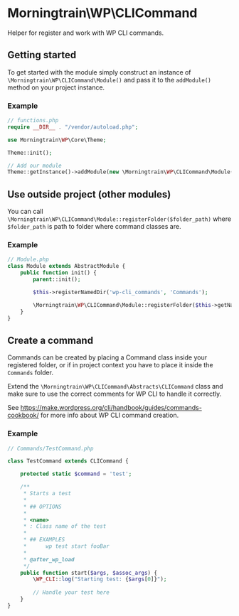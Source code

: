 # Morningtrain\WP\CLICommand

Helper for register and work with WP CLI commands.

## Getting started

To get started with the module simply construct an instance of `\Morningtrain\WP\CLICommand\Module()` and pass it to the `addModule()` method on your project instance.

### Example

```php
// functions.php
require __DIR__ . "/vendor/autoload.php";

use Morningtrain\WP\Core\Theme;

Theme::init();

// Add our module
Theme::getInstance()->addModule(new \Morningtrain\WP\CLICommand\Module());
```

## Use outside project (other modules)
You can call `\Morningtrain\WP\CLICommand\Module::registerFolder($folder_path)` where `$folder_path` is path to folder where command classes are.

### Example
```php
// Module.php
class Module extends AbstractModule {
    public function init() {
        parent::init();

        $this->registerNamedDir('wp-cli_commands', 'Commands');

        \Morningtrain\WP\CLICommand\Module::registerFolder($this->getNamedDirPath('wp-cli_commands'));
    }
}
```

## Create a command
Commands can be created by placing a Command class inside your registered folder, or if in project context you have to place it inside the `Commands` folder.

Extend the `\Morningtrain\WP\CLICommand\Abstracts\CLICommand` class and make sure to use the correct comments for WP CLI to handle it correctly.

See https://make.wordpress.org/cli/handbook/guides/commands-cookbook/ for more info about WP CLI command creation.

### Example
```php
// Commands/TestCommand.php

class TestCommand extends CLICommand {

    protected static $command = 'test';

    /**
     * Starts a test
     *
     * ## OPTIONS
     *
     * <name>
     * : Class name of the test
     *
     * ## EXAMPLES
     *      wp test start fooBar
     *
     * @after_wp_load
     */
    public function start($args, $assoc_args) {
        \WP_CLI::log("Starting test: {$args[0]}");
        
        // Handle your test here
    }
}
```